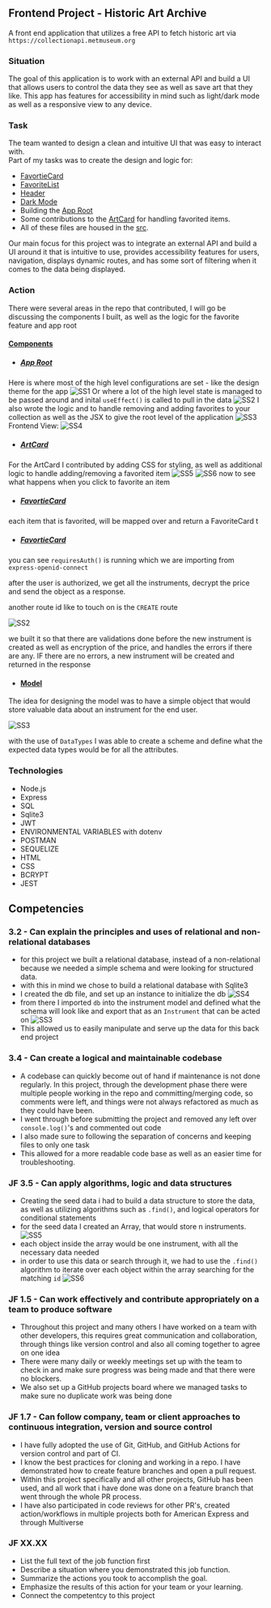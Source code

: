## Frontend Project - Historic Art Archive

A front end application that utilizes a free API to fetch historic art via ```https://collectionapi.metmuseum.org```

### Situation<br>
The goal of this application is to work with an external API and build a UI that allows users to control the data they see as well as save art that they like. This app has features for accessibility in mind such as light/dark mode as well as a responsive view to any device. 

### Task
The team wanted to design a clean and intuitive UI that was easy to interact with.<br>
Part of my tasks was to create the design and logic for:
- [FavortieCard](https://github.com/Keffdu/final-portfolio/blob/main/Front%20End%20Project/src/components/FavoriteCard.jsx)
- [FavoriteList](https://github.com/Keffdu/final-portfolio/blob/main/Front%20End%20Project/src/components/FavoriteCard.jsx)
- [Header](https://github.com/Keffdu/final-portfolio/blob/main/Front%20End%20Project/src/components/Header.jsx)
- [Dark Mode](https://github.com/Keffdu/final-portfolio/blob/main/Front%20End%20Project/src/components/Header.jsx#L28-L34)
- Building the [App Root](https://github.com/Keffdu/final-portfolio/blob/main/Front%20End%20Project/src/App.jsx)
- Some contributions to the [ArtCard](https://github.com/Keffdu/final-portfolio/blob/main/Front%20End%20Project/src/components/ArtCard.jsx) for handling favorited items. 
- All of these files are housed in the [src](https://github.com/Keffdu/final-portfolio/tree/main/Front%20End%20Project/src).

Our main focus for this project was to integrate an external API and build a UI around it that is intuitive to use, provides accessibility features for users, navigation, displays dynamic routes, and has some sort of filtering when it comes to the data being displayed.

### Action
There were several areas in the repo that contributed, I will go be discussing the components I built, as well as the logic for the favorite feature and app root
#### [Components](https://github.com/Keffdu/final-portfolio/tree/main/Front%20End%20Project/src/components)
- ##### [App Root](https://github.com/Keffdu/final-portfolio/blob/main/Front%20End%20Project/src/App.jsx)
Here is where most of the high level configurations are set - like the design theme for the app
![SS1](./assets/SS1.png)
Or where a lot of the high level state is managed to be passed around and inital ```useEffect()``` is called to pull in the data
![SS2](./assets/SS2.png)
I also wrote the logic and to handle removing and adding favorites to your collection as well as the JSX to give the root level of the application
![SS3](./assets/SS3.png)
Frontend View:
![SS4](./assets/SS4.png)
- ##### [ArtCard](https://github.com/Keffdu/final-portfolio/blob/main/Front%20End%20Project/src/components/ArtCard.jsx)
For the ArtCard I contributed by adding CSS for styling, as well as additional logic to handle adding/removing a favorited item
![SS5](./assets/SS5.png)
![SS6](./assets/SS6.png)
now to see what happens when you click to favorite an item
- ##### [FavortieCard](https://github.com/Keffdu/final-portfolio/blob/main/Front%20End%20Project/src/components/FavoriteCard.jsx)
each item that is favorited, will be mapped over and return a FavoriteCard t
- ##### [FavortieCard](https://github.com/Keffdu/final-portfolio/blob/main/Front%20End%20Project/src/components/FavoriteCard.jsx)



you can see ```requiresAuth()``` is running which we are importing from ```express-openid-connect```

after the user is authorized, we get all the instruments, decrypt the price and send the object as a response.

another route id like to touch on is the ```CREATE``` route

![SS2](./assets/SS2.png)

we built it so that there are validations done before the new instrument is created as well as encryption of the price, and handles the errors if there are any. IF there are no errors, a new instrument will be created and returned in the response

- #### [Model](https://github.com/Keffdu/final-portfolio/blob/main/Back%20End%20Project/server/models/Instrument.js)
The idea for designing the model was to have a simple object that would store valuable data about an instrument for the end user.

![SS3](./assets/SS3.png)

with the use of ```DataTypes``` I was able to create a scheme and define what the expected data types would be for all the attributes.

### Technologies
- Node.js
- Express
- SQL
- Sqlite3
- JWT
- ENVIRONMENTAL VARIABLES with dotenv
- POSTMAN
- SEQUELIZE
- HTML
- CSS
- BCRYPT
- JEST

## Competencies
### 3.2 - Can explain the principles and uses of relational and non-relational databases
- for this project we built a relational database, instead of a non-relational because we needed a simple schema and were looking for structured data.
- with this in mind we chose to build a relational database with Sqlite3
- I created the db file, and set up an instance to initialize the db
![SS4](./assets/SS4.png)
- from there I imported ```db``` into the instrument model and defined what the schema will look like and export that as an ```Instrument``` that can be acted on
![SS3](./assets/SS3.png)
- This allowed us to easily manipulate and serve up the data for this back end project
### 3.4 - Can create a logical and maintainable codebase
- A codebase can quickly become out of hand if maintenance is not done regularly. In this project, through the development phase there were multiple people working in the repo and committing/merging code, so comments were left, and things were not always refactored as much as they could have been.
- I went through before submitting the project and removed any left over ```console.log()```'s and commented out code
- I also made sure to following the separation of concerns and keeping files to only one task
- This allowed for a more readable code base as well as an easier time for troubleshooting.

### JF 3.5 - Can apply algorithms, logic and data structures
- Creating the seed data i had to build a data structure to store the data, as well as utilizing algorithms such as ```.find()```, and logical operators for conditional statements
- for the seed data I created an Array, that would store n instruments.
![SS5](./assets/SS5.png)
- each object inside the array would be one instrument, with all the necessary data needed
- in order to use this data or search through it, we had to use the ```.find()``` algorithm to iterate over each object within the array searching for the matching ```id```
![SS6](./assets/SS6.png)
### JF 1.5 - Can work effectively and contribute appropriately on a team to produce software
- Throughout this project and many others I have worked on a team with other developers, this requires great communication and collaboration, through things like version control and also all coming together to agree on one idea
- There were many daily or weekly meetings set up with the team to check in and make sure progress was being made and that there were no blockers.
- We also set up a GitHub projects board where we managed tasks to make sure no duplicate work was being done
### JF 1.7 - Can follow company, team or client approaches to continuous integration, version and source control
- I have fully adopted the use of Git, GitHub, and GitHub Actions for version control and part of CI. 
- I know the best practices for cloning and working in a repo.  I have demonstrated how to create feature branches and open a pull request. 
- Within this project specifically and all other projects, GitHub has been used, and all work that i have done was done on a feature branch that went through the whole PR process. 
- I have also participated in code reviews for other PR's, created action/workflows in multiple projects both for American Express and through Multiverse


### JF XX.XX
- List the full text of the job function first
- Describe a situation where you demonstrated  this job function.
- Summarize the actions you took to accomplish the goal. 
- Emphasize the results of this action for your team or your learning. 
- Connect the competentcy to this project